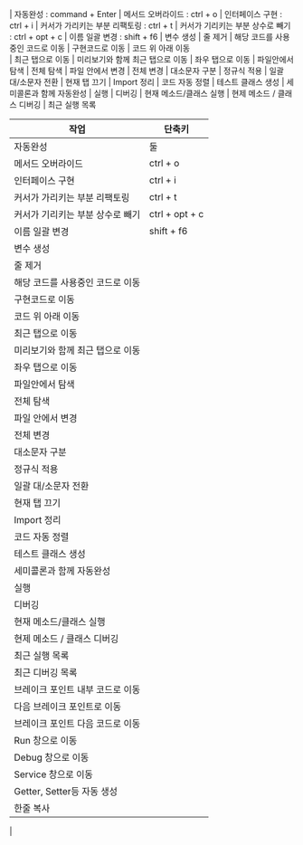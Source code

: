 | 자동완성 : command  + Enter
| 메서드 오버라이드 : ctrl + o
| 인터페이스 구현 : ctrl + i
| 커서가 가리키는 부분 리팩토링 : ctrl + t
| 커서가 기리키는 부분 상수로 빼기 : ctrl + opt + c
| 이름 일괄 변경 : shift + f6
| 변수 생성
| 줄 제거
| 해당 코드를 사용중인 코드로 이동
| 구현코드로 이동
| 코드 위 아래 이동	
| 최근 탭으로 이동
| 미리보기와 함께 최근 탭으로 이동
| 좌우 탭으로 이동
| 파일안에서 탐색
| 전체 탐색
| 파일 안에서 변경
| 전체 변경
| 대소문자 구분
| 정규식 적용
| 일괄 대/소문자 전환
| 현재 탭 끄기 
|  Import 정리
| 코드 자동 정렬
| 테스트 클래스 생성
| 세미콜론과 함께 자동완성
| 실행
| 디버깅
| 현재 메소드/클래스 실행
| 현제 메소드 / 클래스 디버깅
| 최근 실행 목록

|작업|단축키|
|------------------------------------|--------------------------|
|자동완성|둘|
|메서드 오버라이드|ctrl + o|
|인터페이스 구현|ctrl + i|
| 커서가 가리키는 부분 리팩토링 | ctrl + t|
| 커서가 기리키는 부분 상수로 빼기 | ctrl + opt + c|
| 이름 일괄 변경 | shift + f6|
| 변수 생성||
| 줄 제거||
| 해당 코드를 사용중인 코드로 이동||
| 구현코드로 이동||
| 코드 위 아래 이동	||
| 최근 탭으로 이동||
| 미리보기와 함께 최근 탭으로 이동||
| 좌우 탭으로 이동||
| 파일안에서 탐색||
| 전체 탐색||
| 파일 안에서 변경||
| 전체 변경||
| 대소문자 구분||
| 정규식 적용||
| 일괄 대/소문자 전환||
| 현재 탭 끄기 ||
|  Import 정리||
| 코드 자동 정렬||
| 테스트 클래스 생성||
| 세미콜론과 함께 자동완성||
| 실행||
| 디버깅||
| 현재 메소드/클래스 실행||
| 현제 메소드 / 클래스 디버깅||
| 최근 실행 목록||
|최근 디버깅 목록||
|브레이크 포인트 내부 코드로 이동
|다음 브레이크 포인트로 이동
|브레이크 포인트 다음 코드로 이동
|Run 창으로 이동
|Debug 창으로 이동
|Service 창으로 이동
|Getter, Setter등 자동 생성
|한줄 복사
|